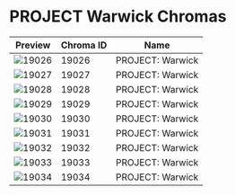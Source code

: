 # PROJECT Warwick Chromas

| Preview | Chroma ID | Name |
|---------|-----------|------|
| ![19026](https://raw.communitydragon.org/latest/plugins/rcp-be-lol-game-data/global/default/v1/champion-chroma-images/19/19026.png) | 19026 | PROJECT: Warwick |
| ![19027](https://raw.communitydragon.org/latest/plugins/rcp-be-lol-game-data/global/default/v1/champion-chroma-images/19/19027.png) | 19027 | PROJECT: Warwick |
| ![19028](https://raw.communitydragon.org/latest/plugins/rcp-be-lol-game-data/global/default/v1/champion-chroma-images/19/19028.png) | 19028 | PROJECT: Warwick |
| ![19029](https://raw.communitydragon.org/latest/plugins/rcp-be-lol-game-data/global/default/v1/champion-chroma-images/19/19029.png) | 19029 | PROJECT: Warwick |
| ![19030](https://raw.communitydragon.org/latest/plugins/rcp-be-lol-game-data/global/default/v1/champion-chroma-images/19/19030.png) | 19030 | PROJECT: Warwick |
| ![19031](https://raw.communitydragon.org/latest/plugins/rcp-be-lol-game-data/global/default/v1/champion-chroma-images/19/19031.png) | 19031 | PROJECT: Warwick |
| ![19032](https://raw.communitydragon.org/latest/plugins/rcp-be-lol-game-data/global/default/v1/champion-chroma-images/19/19032.png) | 19032 | PROJECT: Warwick |
| ![19033](https://raw.communitydragon.org/latest/plugins/rcp-be-lol-game-data/global/default/v1/champion-chroma-images/19/19033.png) | 19033 | PROJECT: Warwick |
| ![19034](https://raw.communitydragon.org/latest/plugins/rcp-be-lol-game-data/global/default/v1/champion-chroma-images/19/19034.png) | 19034 | PROJECT: Warwick |
